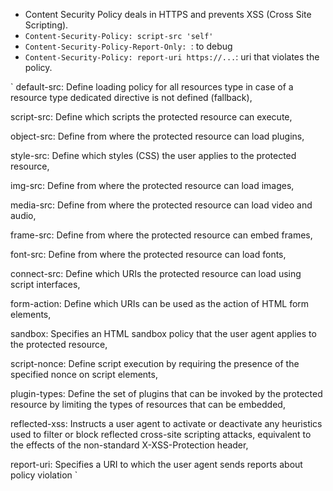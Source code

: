 - Content Security Policy deals in HTTPS and prevents XSS (Cross Site Scripting).
- `Content-Security-Policy: script-src 'self'`
- `Content-Security-Policy-Report-Only: `: to debug
- `Content-Security-Policy: report-uri https://...`: uri that
violates the policy.

`
default-src: Define loading policy for all resources type in case of a resource type dedicated directive is not defined (fallback),

script-src: Define which scripts the protected resource can execute,

object-src: Define from where the protected resource can load plugins,

style-src: Define which styles (CSS) the user applies to the protected resource,

img-src: Define from where the protected resource can load images,

media-src: Define from where the protected resource can load video and audio,

frame-src: Define from where the protected resource can embed frames,

font-src: Define from where the protected resource can load fonts,

connect-src: Define which URIs the protected resource can load using script interfaces,

form-action: Define which URIs can be used as the action of HTML form elements,

sandbox: Specifies an HTML sandbox policy that the user agent applies to the protected resource,

script-nonce: Define script execution by requiring the presence of the specified nonce on script elements,

plugin-types: Define the set of plugins that can be invoked by the protected resource by limiting the types of resources that can be embedded,

reflected-xss: Instructs a user agent to activate or deactivate any heuristics used to filter or block reflected cross-site scripting attacks, equivalent to the effects of the non-standard X-XSS-Protection header,

report-uri: Specifies a URI to which the user agent sends reports about policy violation
`